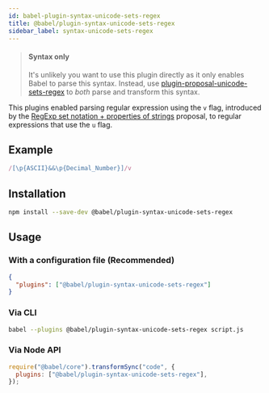 ```yaml
---
id: babel-plugin-syntax-unicode-sets-regex
title: @babel/plugin-syntax-unicode-sets-regex
sidebar_label: syntax-unicode-sets-regex
---
```


> #### Syntax only
>
> It's unlikely you want to use this plugin directly as it only enables Babel to parse this syntax. Instead, use [plugin-proposal-unicode-sets-regex](plugin-proposal-unicode-sets-regex.md) to _both_ parse and transform this syntax.

This plugins enabled parsing regular expression using the `v` flag, introduced by the [RegExp set notation + properties of strings](https://github.com/tc39/proposal-regexp-set-notation) proposal, to regular expressions that use the `u` flag.

## Example

```js
/[\p{ASCII}&&\p{Decimal_Number}]/v
```

## Installation

```sh
npm install --save-dev @babel/plugin-syntax-unicode-sets-regex
```

## Usage

### With a configuration file (Recommended)

```json
{
  "plugins": ["@babel/plugin-syntax-unicode-sets-regex"]
}
```

### Via CLI

```sh
babel --plugins @babel/plugin-syntax-unicode-sets-regex script.js
```

### Via Node API

```javascript
require("@babel/core").transformSync("code", {
  plugins: ["@babel/plugin-syntax-unicode-sets-regex"],
});
```

